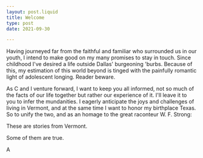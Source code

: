 ```yaml
---
layout: post.liquid
title: Welcome
type: post
date: 2021-09-30

---
```


Having journeyed far from the faithful and familiar who surrounded us in our youth, I intend to make good on my many promises to stay in touch.  Since childhood I've desired a life outside Dallas' burgeoning 'burbs.  Because of this, my estimation of this world beyond is tinged with the painfully romantic light of adolescent longing. Reader beware. 

As C and I venture forward, I want to keep you all informed, not so much of the facts of our life together but rather our experience of it.  I'll leave it to you to infer the mundanities.  I eagerly anticipate the joys and challenges of living in Vermont, and at the same time I want to honor my birthplace Texas.  So to unify the two, and as an homage to the great raconteur W. F. Strong:

These are stories from Vermont. 

Some of them are true.

A
